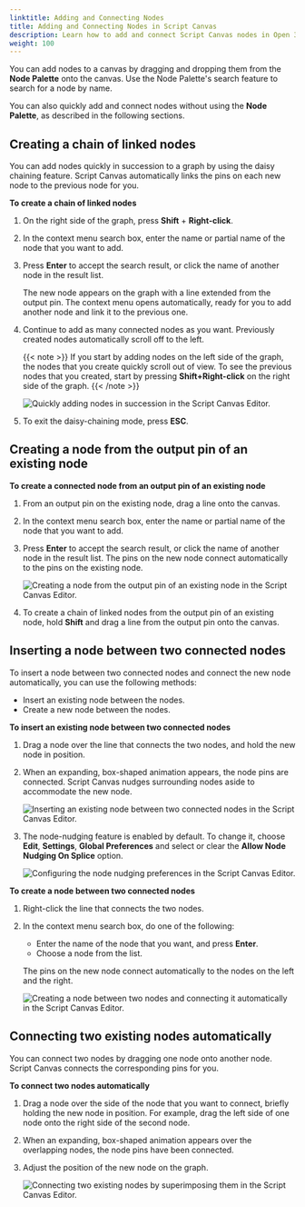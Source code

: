 ```yaml
---
linktitle: Adding and Connecting Nodes
title: Adding and Connecting Nodes in Script Canvas
description: Learn how to add and connect Script Canvas nodes in Open 3D Engine.
weight: 100
---
```


You can add nodes to a canvas by dragging and dropping them from the **Node Palette** onto the canvas. Use the Node Palette's search feature to search for a node by name.

You can also quickly add and connect nodes without using the **Node Palette**, as described in the following sections.

## Creating a chain of linked nodes

You can add nodes quickly in succession to a graph by using the daisy chaining feature. Script Canvas automatically links the pins on each new node to the previous node for you.

**To create a chain of linked nodes**

1. On the right side of the graph, press **Shift** + **Right-click**.

1. In the context menu search box, enter the name or partial name of the node that you want to add.

1. Press **Enter** to accept the search result, or click the name of another node in the result list.

    The new node appears on the graph with a line extended from the output pin. The context menu opens automatically, ready for you to add another node and link it to the previous one.

1. Continue to add as many connected nodes as you want. Previously created nodes automatically scroll off to the left.

    {{< note >}}
If you start by adding nodes on the left side of the graph, the nodes that you create quickly scroll out of view. To see the previous nodes that you created, start by pressing **Shift+Right-click** on the right side of the graph.
    {{< /note >}}

    ![Quickly adding nodes in succession in the Script Canvas Editor.](/images/user-guide/scripting/script-canvas/nodes-adding-and-connecting-1.gif)

1. To exit the daisy-chaining mode, press **ESC**.

## Creating a node from the output pin of an existing node

**To create a connected node from an output pin of an existing node**

1. From an output pin on the existing node, drag a line onto the canvas.

1. In the context menu search box, enter the name or partial name of the node that you want to add.

1. Press **Enter** to accept the search result, or click the name of another node in the result list. The pins on the new node connect automatically to the pins on the existing node.

    ![Creating a node from the output pin of an existing node in the Script Canvas Editor.](/images/user-guide/scripting/script-canvas/nodes-adding-and-connecting-2.gif)

1. To create a chain of linked nodes from the output pin of an existing node, hold **Shift** and drag a line from the output pin onto the canvas.

## Inserting a node between two connected nodes

To insert a node between two connected nodes and connect the new node automatically, you can use the following methods:

* Insert an existing node between the nodes.
* Create a new node between the nodes.

**To insert an existing node between two connected nodes**

1. Drag a node over the line that connects the two nodes, and hold the new node in position.

1. When an expanding, box-shaped animation appears, the node pins are connected. Script Canvas nudges surrounding nodes aside to accommodate the new node.

    ![Inserting an existing node between two connected nodes in the Script Canvas Editor.](/images/user-guide/scripting/script-canvas/nodes-adding-and-connecting-3.gif)

1. The node-nudging feature is enabled by default. To change it, choose **Edit**, **Settings**, **Global Preferences** and select or clear the **Allow Node Nudging On Splice** option.

    ![Configuring the node nudging preferences in the Script Canvas Editor.](/images/user-guide/scripting/script-canvas/nodes-adding-and-connecting-4.png)

**To create a node between two connected nodes**

1. Right-click the line that connects the two nodes.

1. In the context menu search box, do one of the following:

    * Enter the name of the node that you want, and press **Enter**.
    * Choose a node from the list.

    The pins on the new node connect automatically to the nodes on the left and the right.

    ![Creating a node between two nodes and connecting it automatically in the Script Canvas Editor.](/images/user-guide/scripting/script-canvas/nodes-adding-and-connecting-5.gif)

## Connecting two existing nodes automatically

You can connect two nodes by dragging one node onto another node. Script Canvas connects the corresponding pins for you.

**To connect two nodes automatically**

1. Drag a node over the side of the node that you want to connect, briefly holding the new node in position. For example, drag the left side of one node onto the right side of the second node.

1. When an expanding, box-shaped animation appears over the overlapping nodes, the node pins have been connected.

1. Adjust the position of the new node on the graph.

    ![Connecting two existing nodes by superimposing them in the Script Canvas Editor.](/images/user-guide/scripting/script-canvas/nodes-adding-and-connecting-6.gif)
